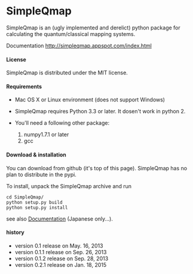 # SimpleQmap

SimpleQmap is an (ugly implemented and derelict) python package for calculating the quantum/classical mapping systems.

Documentation <http://simpleqmap.appspot.com/index.html>

#### License
SimpleQmap is distributed under the MIT license.

#### Requirements
* Mac OS X or Linux environment (does not support Windows)
* SimpleQmap requires Python 3.3 or later. It dosen't work in python 2.
* You'll need a following other package:

	1. numpy1.7.1 or later
	2. gcc

#### Download & installation

You can download from github (it's top of this page).
SimpleQmap has no plan to distribute in the pypi.

To install, unpack the SimpleQmap archive and run 

	cd SimpleQmap/
	python setup.py build
	python setup.py install

see also [Documentation](http://simpleqmap.appspot.com/index.html) (Japanese only...).

#### history 

* version 0.1 release on May. 16, 2013
* version 0.1.1 release on Sep. 26, 2013
* version 0.1.2 release on Sep. 28, 2013
* version 0.2.1 release on Jan. 18, 2015


